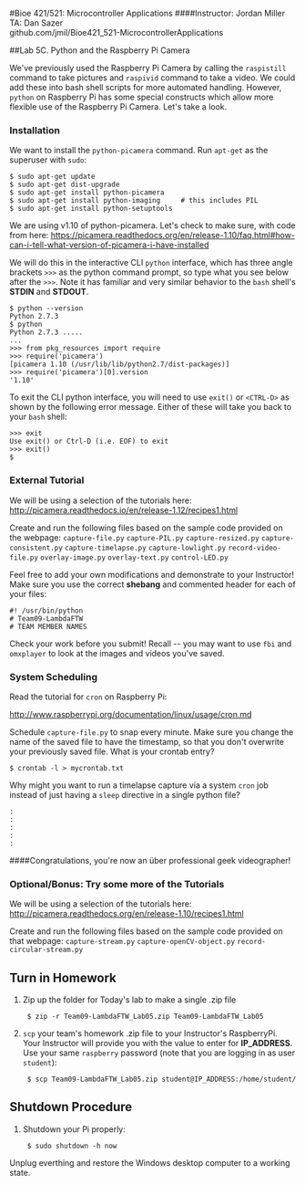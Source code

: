 #Bioe 421/521: Microcontroller Applications
####Instructor: Jordan Miller<br>TA: Dan Sazer<br>github.com/jmil/Bioe421_521-MicrocontrollerApplications

##Lab 5C. Python and the Raspberry Pi Camera

We've previously used the Raspberry Pi Camera by calling the `raspistill` command to take pictures and `raspivid` command to take a video. We could add these into bash shell scripts for more automated handling. However, `python` on Raspberry Pi has some special constructs which allow more flexible use of the Raspberry Pi Camera. Let's take a look.

### Installation

We want to install the `python-picamera` command. Run `apt-get` as the superuser with `sudo`:

	$ sudo apt-get update
	$ sudo apt-get dist-upgrade
	$ sudo apt-get install python-picamera
	$ sudo apt-get install python-imaging     # this includes PIL
	$ sudo apt-get install python-setuptools     

We are using v1.10 of python-picamera. Let's check to make sure, with code from here:
https://picamera.readthedocs.org/en/release-1.10/faq.html#how-can-i-tell-what-version-of-picamera-i-have-installed

We will do this in the interactive CLI `python` interface, which has three angle brackets `>>>` as the python command prompt, so type what you see below after the `>>>`. Note it has familiar and very similar behavior to the `bash` shell's **STDIN** and **STDOUT**.

	$ python --version
	Python 2.7.3
	$ python
	Python 2.7.3 .....
	...
	>>> from pkg_resources import require
	>>> require('picamera')
	[picamera 1.10 (/usr/lib/lib/python2.7/dist-packages)]
	>>> require('picamera')[0].version
	'1.10'

To exit the CLI python interface, you will need to use `exit()` or `<CTRL-D>` as shown by the following error message. Either of these will take you back to your `bash` shell:

	>>> exit
	Use exit() or Ctrl-D (i.e. EOF) to exit
	>>> exit()
	$


### External Tutorial

We will be using a selection of the tutorials here:
http://picamera.readthedocs.io/en/release-1.12/recipes1.html

Create and run the following files based on the sample code provided on the webpage:
`capture-file.py`
`capture-PIL.py`
`capture-resized.py`
`capture-consistent.py`
`capture-timelapse.py`
`capture-lowlight.py`
`record-video-file.py`
`overlay-image.py`
`overlay-text.py`
`control-LED.py`


Feel free to add your own modifications and demonstrate to your Instructor! Make sure you use the correct **shebang** and commented header for each of your files:

	#! /usr/bin/python
	# Team09-LambdaFTW
	# TEAM MEMBER NAMES


Check your work before you submit! Recall -- you may want to use `fbi` and `omxplayer` to look at the images and videos you've saved.


### System Scheduling

Read the tutorial for `cron` on Raspberry Pi:

http://www.raspberrypi.org/documentation/linux/usage/cron.md

Schedule `capture-file.py` to snap every minute. Make sure you change the name of the saved file to have the timestamp, so that you don't overwrite your previously saved file. What is your crontab entry?

	$ crontab -l > mycrontab.txt


Why might you want to run a timelapse capture via a system `cron` job instead of just having a `sleep` directive in a single python file?

	:
	:
	:
	:
	:

####Congratulations, you're now an über professional geek videographer!

### Optional/Bonus: Try some more of the Tutorials

We will be using a selection of the tutorials here:
http://picamera.readthedocs.org/en/release-1.10/recipes1.html

Create and run the following files based on the sample code provided on that webpage:
`capture-stream.py`
`capture-openCV-object.py`
`record-circular-stream.py`


## Turn in Homework

1. Zip up the folder for Today's lab to make a single .zip file

		$ zip -r Team09-LambdaFTW_Lab05.zip Team09-LambdaFTW_Lab05

1. `scp` your team's homework .zip file to your Instructor's RaspberryPi. Your Instructor will provide you with the value to enter for **IP_ADDRESS**. Use your same `raspberry` password (note that you are logging in as user `student`):

		$ scp Team09-LambdaFTW_Lab05.zip student@IP_ADDRESS:/home/student/



## Shutdown Procedure

1. Shutdown your Pi properly:

		$ sudo shutdown -h now

 Unplug everthing and restore the Windows desktop computer to a working state.

